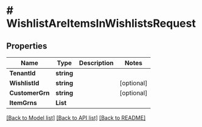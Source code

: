 # # WishlistAreItemsInWishlistsRequest


## Properties 


Name | Type | Description | Notes
------------ | ------------- | ------------- | -------------
**TenantId**| **string** |   |
**WishlistId**| **string** |   | [optional]
**CustomerGrn**| **string** |   | [optional]
**ItemGrns**| **List<string>** |   |


[[Back to Model list]](../../README.md#models) [[Back to API list]](../../README.md#endpoints) [[Back to README]](../../README.md)

